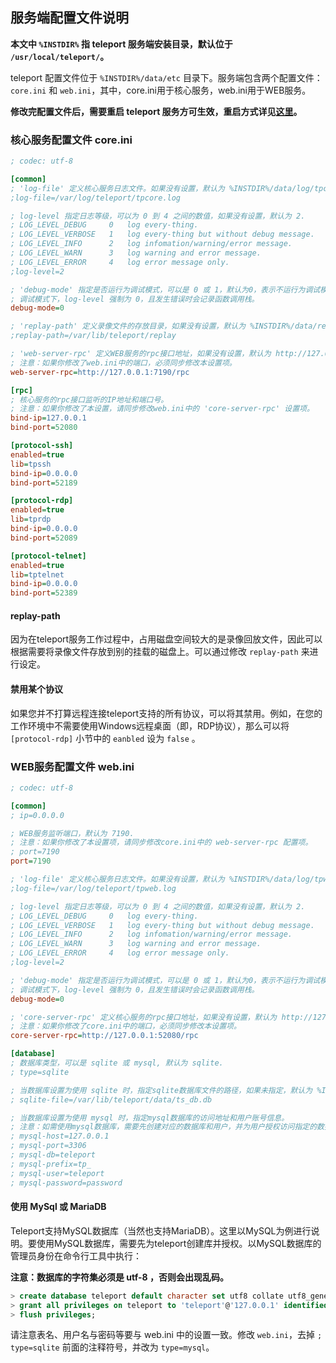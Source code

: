 ## 服务端配置文件说明

**本文中 `%INSTDIR%` 指 teleport 服务端安装目录，默认位于 `/usr/local/teleport/`。**

teleport 配置文件位于 `%INSTDIR%/data/etc` 目录下。服务端包含两个配置文件： `core.ini` 和 `web.ini`，其中，core.ini用于核心服务，web.ini用于WEB服务。

**修改完配置文件后，需要重启 teleport 服务方可生效，重启方式详见[这里](install.md#server-control)。**

### 核心服务配置文件 <a id="core-ini"></a>core.ini

```ini
; codec: utf-8

[common]
; 'log-file' 定义核心服务日志文件。如果没有设置，默认为 %INSTDIR%/data/log/tpcore.log
;log-file=/var/log/teleport/tpcore.log

; log-level 指定日志等级，可以为 0 到 4 之间的数值，如果没有设置，默认为 2.
; LOG_LEVEL_DEBUG     0   log every-thing.
; LOG_LEVEL_VERBOSE   1   log every-thing but without debug message.
; LOG_LEVEL_INFO      2   log infomation/warning/error message.
; LOG_LEVEL_WARN      3   log warning and error message.
; LOG_LEVEL_ERROR     4   log error message only.
;log-level=2

; 'debug-mode' 指定是否运行为调试模式，可以是 0 或 1，默认为0，表示不运行为调试模式。
; 调试模式下，log-level 强制为 0，且发生错误时会记录函数调用栈。
debug-mode=0

; 'replay-path' 定义录像文件的存放目录，如果没有设置，默认为 %INSTDIR%/data/replay
;replay-path=/var/lib/teleport/replay

; 'web-server-rpc' 定义WEB服务的rpc接口地址，如果没有设置，默认为 http://127.0.0.1:7190/rpc
; 注意：如果你修改了web.ini中的端口，必须同步修改本设置项。
web-server-rpc=http://127.0.0.1:7190/rpc

[rpc]
; 核心服务的rpc接口监听的IP地址和端口号。
; 注意：如果你修改了本设置，请同步修改web.ini中的 'core-server-rpc' 设置项。
bind-ip=127.0.0.1
bind-port=52080

[protocol-ssh]
enabled=true
lib=tpssh
bind-ip=0.0.0.0
bind-port=52189

[protocol-rdp]
enabled=true
lib=tprdp
bind-ip=0.0.0.0
bind-port=52089

[protocol-telnet]
enabled=true
lib=tptelnet
bind-ip=0.0.0.0
bind-port=52389
```

#### replay-path

因为在teleport服务工作过程中，占用磁盘空间较大的是录像回放文件，因此可以根据需要将录像文件存放到别的挂载的磁盘上。可以通过修改 `replay-path` 来进行设定。

#### 禁用某个协议

如果您并不打算远程连接teleport支持的所有协议，可以将其禁用。例如，在您的工作环境中不需要使用Windows远程桌面（即，RDP协议），那么可以将 `[protocol-rdp]` 小节中的 `eanbled` 设为 `false` 。


### WEB服务配置文件 <a id="web-ini"></a>web.ini

```ini
; codec: utf-8

[common]
; ip=0.0.0.0

; WEB服务监听端口，默认为 7190.
; 注意：如果你修改了本设置项，请同步修改core.ini中的 web-server-rpc 配置项。
; port=7190
port=7190

; 'log-file' 定义核心服务日志文件。如果没有设置，默认为 %INSTDIR%/data/log/tpweb.log
;log-file=/var/log/teleport/tpweb.log

; log-level 指定日志等级，可以为 0 到 4 之间的数值，如果没有设置，默认为 2.
; LOG_LEVEL_DEBUG     0   log every-thing.
; LOG_LEVEL_VERBOSE   1   log every-thing but without debug message.
; LOG_LEVEL_INFO      2   log infomation/warning/error message.
; LOG_LEVEL_WARN      3   log warning and error message.
; LOG_LEVEL_ERROR     4   log error message only.
;log-level=2

; 'debug-mode' 指定是否运行为调试模式，可以是 0 或 1，默认为0，表示不运行为调试模式。
; 调试模式下，log-level 强制为 0，且发生错误时会记录函数调用栈。
debug-mode=0

; 'core-server-rpc' 定义核心服务的rpc接口地址，如果没有设置，默认为 http://127.0.0.1:52080/rpc
; 注意：如果你修改了core.ini中的端口，必须同步修改本设置项。
core-server-rpc=http://127.0.0.1:52080/rpc

[database]
; 数据库类型，可以是 sqlite 或 mysql, 默认为 sqlite.
; type=sqlite

; 当数据库设置为使用 sqlite 时，指定sqlite数据库文件的路径，如果未指定，默认为 %INSTDIR%/data/db/ts_db.db
; sqlite-file=/var/lib/teleport/data/ts_db.db

; 当数据库设置为使用 mysql 时，指定mysql数据库的访问地址和用户账号信息。
; 注意：如需使用mysql数据库，需要先创建对应的数据库和用户，并为用户授权访问指定的数据库。
; mysql-host=127.0.0.1
; mysql-port=3306
; mysql-db=teleport
; mysql-prefix=tp_
; mysql-user=teleport
; mysql-password=password
```

#### 使用 <a id="use-mysql"></a>MySql 或 MariaDB

Teleport支持MySQL数据库（当然也支持MariaDB）。这里以MySQL为例进行说明。要使用MySQL数据库，需要先为teleport创建库并授权。以MySQL数据库的管理员身份在命令行工具中执行：

**注意：数据库的字符集必须是 utf-8 ，否则会出现乱码。**

```sql
> create database teleport default character set utf8 collate utf8_general_ci;
> grant all privileges on teleport to 'teleport'@'127.0.0.1' identified by 'password';
> flush privileges;
```

请注意表名、用户名与密码等要与 web.ini 中的设置一致。修改 `web.ini`，去掉 `; type=sqlite` 前面的注释符号，并改为 `type=mysql`。